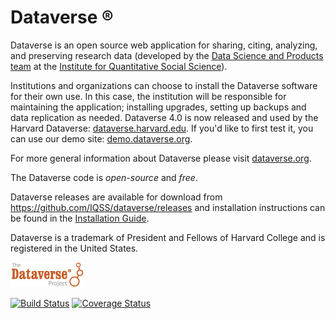 Dataverse &#174;
===============

Dataverse is an open source web application for sharing, citing, analyzing, and preserving research data (developed by the [Data Science and Products team](http://www.iq.harvard.edu/people/people/data-science-products) at the [Institute for Quantitative Social Science](http://iq.harvard.edu/)).

Institutions and organizations can choose to install the Dataverse software for their own use. 
In this case, the institution will be responsible for maintaining the application; installing upgrades, 
setting up backups and data replication as needed. Dataverse 4.0 is now released and used by the Harvard Dataverse: [dataverse.harvard.edu](http://dataverse.harvard.edu/). If you'd like to first test it, you can use our demo site: [demo.dataverse.org](http://demo.dataverse.org).

For more general information about Dataverse please visit [dataverse.org](http://dataverse.org). 

The Dataverse code is *open-source* and *free*. 

Dataverse releases are available for download from https://github.com/IQSS/dataverse/releases and installation instructions can be found in the [Installation Guide](http://guides.dataverse.org/en/latest/installation/).

Dataverse is a trademark of President and Fellows of Harvard College and is registered in the United States.

[![Dataverse Project logo](src/main/webapp/resources/images/dataverseproject_logo.jpg?raw=true "Dataverse Project")](http://dataverse.org)

[![Build Status](https://travis-ci.org/IQSS/dataverse.svg?branch=master)](https://travis-ci.org/IQSS/dataverse) [![Coverage Status](https://coveralls.io/repos/IQSS/dataverse/badge.svg?branch=master&service=github)](https://coveralls.io/github/IQSS/dataverse?branch=master)
